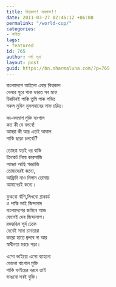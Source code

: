 ```yaml
---
title: বিশ্বকাপ! সবমাফ!!
date: 2011-03-27 02:46:12 +06:00
permalink: "/world-cup/"
categories:
- কবিতা
tags:
- featured
id: 765
author: শর্মা লুনা
layout: post
guid: https://bn.sharmaluna.com/?p=765
---
```


বাংলাদেশে আইলো এবার বিশ্বকাপ  
খেলার সুরে পাক ভারত সব মাফ  
চিরদিনই পাকি তুমি পাক পবিত্র  
সকল মুমিন মুসলমানের সাফ চরিত্র।

বদ-বদমাশ মুক্তি বাংগাল  
কত কী যে বলবে!  
আমরা কী আর এতই আবাল  
পাকি ছাড়া চলবে!?

তোমরা যতই ধর বাজি  
ক্রিকেট নিয়ে কারসাজি  
আমরা আছি গররাজি  
তোমাদেরই জন্যে,  
আফ্রিদি নাও দিলাম তোমায়  
আমাদেরই কন্যে।

ফুকবো বাঁশি,লিখবো প্লাকার্ড  
ও পাকি ভাই জিন্দাবাদ  
বাংলাদেশের জমিনে আজ  
ফেলেই দেব জিন্দালাশ।  
রক্তরঙিন সূর্য ঢেকে  
দেবেই সাদা চানতারা  
কারো হাতে জ্বলবে না আর  
স্বাধীনতা মরচে পড়া।

এসো ভাইয়ো এসো ব্যাহনো  
ভোলো বাংগাল মুক্তি  
পাকি ভাইয়ের দরদে তাই  
ভাঙবো সবই যুক্তি।
